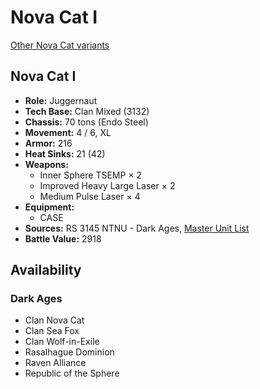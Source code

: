 # Nova Cat I

[Other Nova Cat variants](../nova_cat.md)

## Nova Cat I
- **Role:** Juggernaut
- **Tech Base:** Clan Mixed (3132)
- **Chassis:** 70 tons (Endo Steel)
- **Movement:** 4 / 6, XL
- **Armor:** 216
- **Heat Sinks:** 21 (42)
- **Weapons:**
  - Inner Sphere TSEMP × 2
  - Improved Heavy Large Laser × 2
  - Medium Pulse Laser × 4
- **Equipment:**
  - CASE
- **Sources:** RS 3145 NTNU - Dark Ages, [Master Unit List](http://masterunitlist.info/Unit/Details/6870/nova-cat-i)
- **Battle Value:** 2918

## Availability

### Dark Ages
- Clan Nova Cat
- Clan Sea Fox
- Clan Wolf-in-Exile
- Rasalhague Dominion
- Raven Alliance
- Republic of the Sphere

